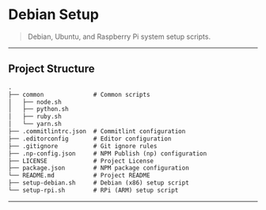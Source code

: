 # Debian Setup

> Debian, Ubuntu, and Raspberry Pi system setup scripts.

---

## Project Structure

```md
.
├── common              # Common scripts
│   ├── node.sh
│   ├── python.sh
│   ├── ruby.sh
│   └── yarn.sh
├── .commitlintrc.json  # Commitlint configuration
├── .editorconfig       # Editor configuration
├── .gitignore          # Git ignore rules
├── .np-config.json     # NPM Publish (np) configuration
├── LICENSE             # Project License
├── package.json        # NPM package configuration
└── README.md           # Project README
├── setup-debian.sh     # Debian (x86) setup script
└── setup-rpi.sh        # RPi (ARM) setup script
```

---
